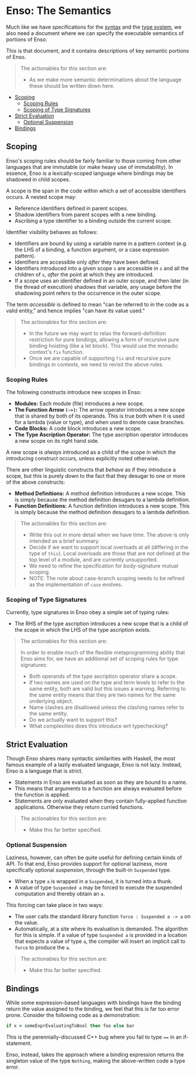 # Enso: The Semantics
Much like we have specifications for the
[syntax](../../syntax/specification/syntax.md) and the
[type system](../../types/design/types.md), we also need a document where we can
specify the executable semantics of portions of Enso.

This is that document, and it contains descriptions of key semantic portions of
Enso.

> The actionables for this section are:
>
> - As we make more semantic determinations about the language these should be
>   written down here.

<!-- MarkdownTOC levels="2,3" autolink="true" -->

- [Scoping](#scoping)
  - [Scoping Rules](#scoping-rules)
  - [Scoping of Type Signatures](#scoping-of-type-signatures)
- [Strict Evaluation](#strict-evaluation)
  - [Optional Suspension](#optional-suspension)
- [Bindings](#bindings)

<!-- /MarkdownTOC -->

## Scoping
Enso's scoping rules should be fairly familiar to those coming from other
languages that are immutable (or make heavy use of immutability). In essence,
Enso is a lexically-scoped language where bindings may be shadowed in child
scopes.

A scope is the span in the code within which a set of accessible identifiers
occurs. A nested scope may:

- Reference identifiers defined in parent scopes.
- Shadow identifiers from parent scopes with a new binding.
- Ascribing a type identifier to a binding outside the current scope.

Identifier visibility behaves as follows:

- Identifiers are bound by using a variable name in a pattern context (e.g. the
  LHS of a binding, a function argument, or a case expression pattern).
- Identifiers are accessible only _after_ they have been defined.
- Identifiers introduced into a given scope `s` are accessible in `s` and all
  the children of `s`, _after_ the point at which they are introduced.
- If a scope uses an identifier defined in an outer scope, and then later (in
  the thread of execution) shadows that variable, any usage before the shadowing
  point refers to the occurrence in the outer scope.

The term _accessible_ is defined to mean "can be referred to in the code as a
valid entity," and hence implies "can have its value used."

> The actionables for this section are:
>
> - In the future we may want to relax the forward-definition restriction for
>   pure bindings, allowing a form of recursive pure binding hoisting (like a
>   let block). This would use the monadic context's `fix` function.
> - Once we are capable of supporting `fix` and recursive pure bindings in
>   contexts, we need to revisit the above rules.

### Scoping Rules
The following constructs introduce new scopes in Enso:

- **Modules:** Each module (file) introduces a new scope.
- **The Function Arrow `(->)`:** The arrow operator introduces a new scope that
  is shared by both of its operands. This is true both when it is used for a
  lambda (value or type), and when used to denote case branches.
- **Code Blocks:** A code block introduces a new scope.
- **The Type Ascription Operator:** The type ascription operator introduces a
  new scope on its right hand side.

A new scope is _always_ introduced as a child of the scope in which the
introducing construct occurs, unless explicitly noted otherwise.

There are other linguistic constructs that _behave_ as if they introduce a
scope, but this is purely down to the fact that they desugar to one or more of
the above constructs:

- **Method Definitions:** A method definition introduces a new scope. This is
  simply because the method definition desugars to a lambda definition.
- **Function Definitions:** A function definition introduces a new scope. This
  is simply because the method definition desugars to a lambda definition.

> The actionables for this section are:
>
> - Write this out in more detail when we have time. The above is only intended
>   as a brief summary.
> - Decide if we want to support local overloads at all (differing in the type
>   of `this`). Local overloads are those that are not defined at the top level
>   of a module, and are currently unsupported.
> - We need to refine the specification for body-signature mutual scoping.
> - NOTE: The note about case-branch scoping needs to be refined as the
>   implementation of `case` evolves.

### Scoping of Type Signatures
Currently, type signatures in Enso obey a simple set of typing rules:

- The RHS of the type ascription introduces a new scope that is a child of the
  scope in which the LHS of the type ascription exists.

> The actionables for this section are:
>
> In order to enable much of the flexible metaprogramming ability that Enso aims
> for, we have an additional set of scoping rules for type signatures:
> - Both operands of the type ascription operator share a scope.
> - If two names are used on the type and term levels to refer to the same entity,
>   both are valid but this issues a warning. Referring to the same entity means
>   that they are two names for the same underlying object.
> - Name clashes are disallowed unless the clashing names refer to the same
>   entity.
> - Do we actually want to support this?
> - What complexities does this introduce wrt typechecking?

## Strict Evaluation
Though Enso shares many syntactic similarities with Haskell, the most famous
example of a lazily evaluated language, Enso is not lazy. Instead, Enso is a
language that is strict.

- Statements in Enso are evaluated as soon as they are bound to a name.
- This means that arguments to a function are always evaluated before the
  function is applied.
- Statements are _only_ evaluated when they contain fully-applied function
  applications. Otherwise they return curried functions.

> The actionables for this section are:
>
> - Make this far better specified.

### Optional Suspension
Laziness, however, can often be quite useful for defining certain kinds of API.
To that end, Enso provides support for optional laziness, more specifically
optional _suspension_, through the built-in `Suspended` type.

- When a type `a` is wrapped in a `Suspended`, it is turned into a thunk.
- A value of type `Suspended a` may be forced to execute the suspended
  computation and thereby obtain an `a`.

This forcing can take place in two ways:

- The user calls the standard library function `force : Suspended a -> a` on the
  value.
- Automatically, at a site where its evaluation is demanded. The algorithm for
  this is simple. If a value of type `Suspended a` is provided in a location
  that expects a value of type `a`, the compiler will insert an implicit call to
  `force` to produce the `a`.

> The actionables for this section are:
>
> - Make this far better specified.

## Bindings
While some expression-based languages with bindings have the binding return the
value assigned to the binding, we feel that this is far too error prone.
Consider the following code as a demonstration:

```ruby
if x = someExprEvaluatingToBool then foo else bar
```

This is the perennially-discussed C++ bug where you fail to type `==` in an
if-statement.

Enso, instead, takes the approach where a binding expression returns the
singleton value of the type `Nothing`, making the above-written code a type
error.
